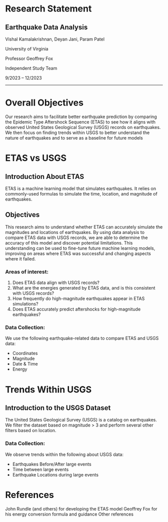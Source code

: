 ﻿# Research Statement


## Earthquake Data Analysis
Vishal Kamalakrishnan, Deyan Jani, Param Patel 

University of Virginia

Professor Geoffrey Fox

Independent Study Team

9/2023 – 12/2023

- - -

# Overall Objectives
Our research aims to facilitate better earthquake prediction by comparing the Epidemic Type Aftershock Sequence (ETAS) to see how it aligns with observed United States Geological Survey (USGS) records on earthquakes. We then focus on finding trends within USGS to better understand the nature of earthquakes and to serve as a baseline for future models

# ETAS vs USGS
## Introduction About ETAS
ETAS is a machine learning model that simulates earthquakes. It relies on commonly-used formulas to simulate the time, location, and magnitude of earthquakes.

## Objectives
This research aims to understand whether ETAS can accurately simulate the magnitudes and locations of earthquakes. By using data analysis to compare ETAS data with USGS records, we are able to determine the accuracy of this model and discover potential limitations. This understanding can be used to fine-tune future machine learning models, improving on areas where ETAS was successful and changing aspects where it failed. 

### Areas of interest:  
1. Does ETAS data align with USGS records?  
2. What are the energies generated by ETAS data, and is this consistent with USGS records?  
3. How frequently do high-magnitude earthquakes appear in ETAS simulations?  
4. Does ETAS accurately predict aftershocks for high-magnitude earthquakes?

### Data Collection:
We use the following earthquake-related data to compare ETAS and USGS data:  
- Coordinates  
- Magnitude  
- Date & Time
- Energy

# Trends Within USGS
## Introduction to the USGS Dataset
The United States Geological Survey (USGS) is a catalog on earthquakes. We filter the dataset based on magnitude > 3 and perform several other filters based on location.

### Data Collection:
We observe trends within the following about USGS data:
- Earthquakes Before/After large events  
- Time between large events  
- Earthquake Locations during large events

# References
John Rundle (and others) for developing the ETAS model
Geoffrey Fox for his energy conversion formula and guidance
Other references